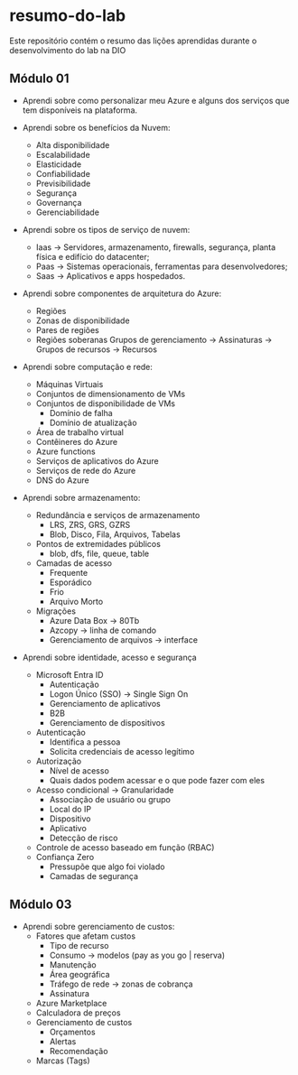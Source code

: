 # resumo-do-lab
Este repositório contém o resumo das lições aprendidas durante o desenvolvimento do lab na DIO

## Módulo 01
- Aprendi sobre como personalizar meu Azure e alguns dos serviços que tem disponíveis na plataforma.

- Aprendi sobre os benefícios da Nuvem:
  - Alta disponibilidade
  - Escalabilidade
  - Elasticidade
  - Confiabilidade
  - Previsibilidade
  - Segurança
  - Governança
  - Gerenciabilidade

- Aprendi sobre os tipos de serviço de nuvem:
  - Iaas -> Servidores, armazenamento, firewalls, segurança, planta física e edifício do datacenter;
  - Paas -> Sistemas operacionais, ferramentas para desenvolvedores;
  - Saas -> Aplicativos e apps hospedados.

- Aprendi sobre componentes de arquitetura do Azure:
  - Regiões
  - Zonas de disponibilidade
  - Pares de regiões
  - Regiões soberanas
   Grupos de gerenciamento -> Assinaturas -> Grupos de recursos -> Recursos

- Aprendi sobre computação e rede:
  - Máquinas Virtuais
  - Conjuntos de dimensionamento de VMs
  - Conjuntos de disponibilidade de VMs
    - Domínio de falha
    - Domínio de atualização
  - Área de trabalho virtual
  - Contêineres do Azure
  - Azure functions
  - Serviços de aplicativos do Azure
  - Serviços de rede do Azure
  - DNS do Azure

- Aprendi sobre armazenamento:
  - Redundância e serviços de armazenamento
    - LRS, ZRS, GRS, GZRS
    - Blob, Disco, Fila, Arquivos, Tabelas
  - Pontos de extremidades públicos
    - blob, dfs, file, queue, table
  - Camadas de acesso
    - Frequente
    - Esporádico
    - Frio
    - Arquivo Morto
  - Migrações
    - Azure Data Box -> 80Tb
    - Azcopy -> linha de comando
    - Gerenciamento de arquivos -> interface

- Aprendi sobre identidade, acesso e segurança
  - Microsoft Entra ID
    - Autenticação
    - Logon Único (SSO) -> Single Sign On
    - Gerenciamento de aplicativos
    - B2B
    - Gerenciamento de dispositivos
  - Autenticação
    - Identifica a pessoa
    - Solicita credenciais de acesso legítimo
  - Autorização
    - Nível de acesso
    - Quais dados podem acessar e o que pode fazer com eles
  - Acesso condicional -> Granularidade
    - Associação de usuário ou grupo
    - Local do IP
    - Dispositivo
    - Aplicativo
    - Detecção de risco
  - Controle de acesso baseado em função (RBAC)
  - Confiança Zero
    - Pressupõe que algo foi violado
    - Camadas de segurança

## Módulo 03
- Aprendi sobre gerenciamento de custos:
  - Fatores que afetam custos
    - Tipo de recurso
    - Consumo -> modelos (pay as you go | reserva)
    - Manutenção
    - Área geográfica
    - Tráfego de rede -> zonas de cobrança
    - Assinatura
  - Azure Marketplace
  - Calculadora de preços
  - Gerenciamento de custos
    - Orçamentos
    - Alertas
    - Recomendação
  - Marcas (Tags)
